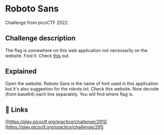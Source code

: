 
# Roboto Sans

Challenge from picoCTF 2022.



## Challenge description

The flag is somewhere on this web application not necessarily on the website. Find it. Check [this](http://saturn.picoctf.net:55287/) out.

## Explained

Open the website. Roboto Sans is the name of font used in this application but it's also suggestion for the robots.txt. Check this website. Now decode (from base64) each line separately. You will find where flag is.


## 🔗 Links
[[https://play.picoctf.org/practice/challenge/291]](https://play.picoctf.org/practice/challenge/291)
